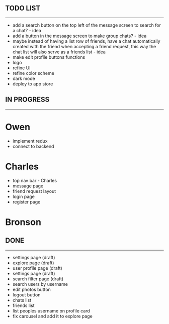 

## TODO LIST
---

- add a search button on the top left of the message screen to search for a chat? - idea
- add a button in the message screen to make group chats? - idea
- maybe instead of having a list row of friends, have a chat automatically created with the friend when accepting a friend request, this way the chat list will also serve as a friends list - idea
- make edit profile buttons functions
- logo
- refine UI
- refine color scheme
- dark mode
- deploy to app store



## IN PROGRESS
---

# Owen
- implement redux
- connect to backend

# Charles
- top nav bar - Charles
- message page
- friend request layout
- login page
- register page

# Bronson




## DONE
---

- settings page (draft)
- explore page (draft)
- user profile page (draft)
- settings page (draft)
- search filter page (draft)
- search users by username
- edit photos button
- logout button
- chats list
- friends list
- list peoples username on profile card
- fix carousel and add it to explore page


